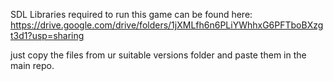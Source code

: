 

SDL Libraries required to run this game can be found here:
https://drive.google.com/drive/folders/1jXMLfh6n6PLiYWhhxG6PFTboBXzgt3d1?usp=sharing

just copy the files from ur suitable versions folder and paste them in the main repo.
